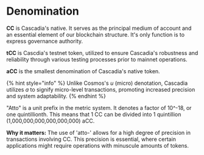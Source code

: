 # Denomination

**CC** is Cascadia's native. It serves as the principal medium of account and an essential element of our blockchain structure.  It's only function is to express governance authority.

**tCC** is Cascdia's testnet token, utilized to ensure Cascadia's robustness and reliability through various testing processes prior to mainnet operations.

**aCC** is the smallest denomination of Cascadia's native token.&#x20;

{% hint style="info" %}
Unlike Cosmos's _u_ (micro) denotation, Cascadia utilizes _a_ to signify micro-level transactions, promoting increased precision and system adaptability.
{% endhint %}

"Atto" is a unit prefix in the metric system. It denotes a factor of 10^-18, or one quintillionth. This means that 1 CC can be divided into 1 quintillion (1,000,000,000,000,000,000) aCC.

**Why it matters:** The use of 'atto-' allows for a high degree of precision in transactions involving CC. This precision is essential, where certain applications might require operations with minuscule amounts of tokens.
